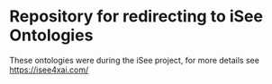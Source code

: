Repository for redirecting to iSee Ontologies 
===================

These ontologies were during the iSee project, for more details see https://isee4xai.com/